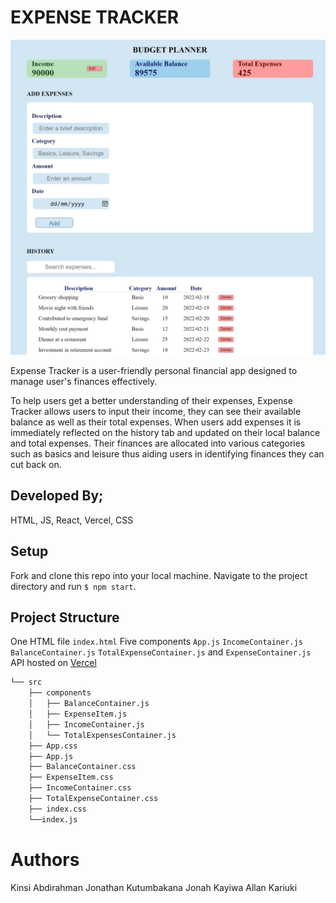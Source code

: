 # EXPENSE TRACKER
![expense tracker web shot](https://github.com/kinsiabdirahman/expensetracker/blob/development/expenseTracker.jpeg?raw=true)


Expense Tracker is a user-friendly personal financial app designed to manage user's finances effectively. 

To help users get a better understanding of their expenses, Expense Tracker allows users to input their income, they can see their available balance as well as their total expenses. When users add expenses it is immediately reflected on the history tab and updated on their local balance and total expenses. Their finances are allocated into various categories such as basics and leisure thus aiding users in identifying finances they can cut back on.

## Developed By;
HTML, JS, React, Vercel, CSS

## Setup
Fork and clone this repo into your local machine. Navigate to the project directory and run `$ npm start`.

## Project Structure
One HTML file `index.html`
Five components `App.js` `IncomeContainer.js` `BalanceContainer.js` `TotalExpenseContainer.js` and `ExpenseContainer.js` 
API hosted on [Vercel](https://projbackend-idpk.vercel.app/expenses)

```bash
└── src
    ├── components
    │   ├── BalanceContainer.js
    │   ├── ExpenseItem.js
    │   ├── IncomeContainer.js
    │   └── TotalExpensesContainer.js
    ├── App.css
    ├── App.js
    ├── BalanceContainer.css
    ├── ExpenseItem.css
    ├── IncomeContainer.css
    ├── TotalExpenseContainer.css
    ├── index.css
    └──index.js
```

# Authors
Kinsi Abdirahman
Jonathan Kutumbakana
Jonah Kayiwa
Allan Kariuki